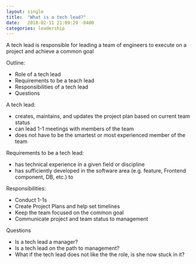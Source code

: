 ```yaml
---
layout: single
title:  "What is a tech lead?"
date:   2018-02-11 21:09:29 -0400
categories: leadership
---
```

A tech lead is responsible for leading a team of engineers to execute on a project and achieve a common goal

Outline:
- Role of a tech lead
- Requirements to be a teach lead
- Responsibilities of a tech lead
- Questions

A tech lead:
- creates, maintains, and updates the project plan based on current team status
- can lead 1-1 meetings with members of the team
- does not have to be the smartest or most experienced member of the team

Requirements to be a tech lead:
- has technical experience in a given field or discipline
- has sufficiently developed in the software area (e.g. feature, Frontend component, DB, etc.) to

Responsibilities:
- Conduct 1-1s
- Create Project Plans and help set timelines
- Keep the team focused on the common goal
- Communicate project and team status to management

Questions
- Is a tech lead a manager?
- Is a tech lead on the path to management?
- What if the tech lead does not like the the role, is she now stuck in it?
